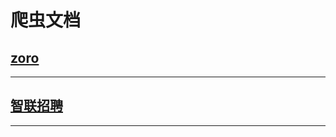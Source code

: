 # 爬虫文档

## [zoro](projects/zoro_spider/docs/README.md)
***

## [智联招聘](projects/zhilian/docs.README.md)
***
